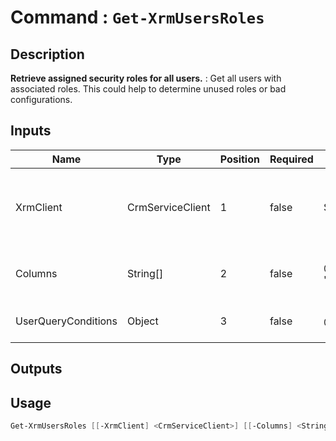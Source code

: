 ﻿# Command : `Get-XrmUsersRoles` 

## Description

**Retrieve assigned security roles for all users.** : Get all users with associated roles. This could help to determine unused roles or bad configurations.

## Inputs

Name|Type|Position|Required|Default|Description
----|----|--------|--------|-------|-----------
XrmClient|CrmServiceClient|1|false|$Global:XrmClient|Xrm connector initialized to target instance. Use latest one by default. (CrmServiceClient)
Columns|String[]|2|false|@("fullname", "internalemailaddress")|Specify expected columns to retrieve. (Default : all columns)
UserQueryConditions|Object|3|false|@()|Query condition arrays used to filter user query.

## Outputs

## Usage

```Powershell 
Get-XrmUsersRoles [[-XrmClient] <CrmServiceClient>] [[-Columns] <String[]>] [[-UserQueryConditions] <Object>] [<CommonParameters>]
``` 


